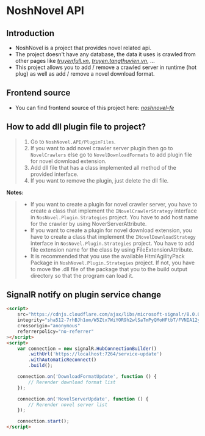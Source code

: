 # NoshNovel API

## Introduction

-   NoshNovel is a project that provides novel related api.
-   The project doesn't have any database, the data it uses is crawled from other pages like _[truyenfull.vn](https://truyenfull.vn/ 'Truyện full')_, _[truyen.tangthuvien.vn](https://truyen.tangthuvien.vn/ 'Tàng thư viện')_, ...
-   This project allows you to add / remove a crawled server in runtime (hot plug) as well as add / remove a novel download format.

## Frontend source

-   You can find frontend source of this project here: _[noshnovel-fe](https://github.com/tmplam/noshnovel-fe/ 'NoshNovel Frontend')_

## How to add dll plugin file to project?

> 1. Go to `NoshNovel.API/PluginFiles`.
> 2. If you want to add novel crawler server plugin then go to `NovelCrawlers` else go to `NovelDownloadFormats` to add plugin file for novel download extension.
> 3. Add dll file that has a class implemented all method of the provided interface.
> 4. If you want to remove the plugin, just delete the dll file.

**Notes:**

> -   If you want to create a plugin for novel crawler server, you have to create a class that implement the `INovelCrawlerStrategy` interface in `NosNovel.Plugin.Strategies` project. You have to add host name for the crawler by using NoverServerAttribute.
> -   If you want to create a plugin for novel download extension, you have to create a class that implement the `INovelDownloadStrategy` interface in `NosNovel.Plugin.Strategies` project. You have to add file extension name for the class by using FileExtensionAttribute.
> -   It is recommended that you use the available HtmlAgilityPack Package in `NoshNovel.Plugin.Strategies` project. If not, you have to move the .dll file of the package that you to the build output directory so that the program can load it.

## SignalR notify on plugin service change

```html
<script>
    src="https://cdnjs.cloudflare.com/ajax/libs/microsoft-signalr/8.0.0/signalr.min.js"
    integrity="sha512-7rhBJh1om/W5Ztx7WiYOR9h2wlSaTmPyQMoHFtbT/FVNIA12y6S6I8HY9mrBS1uJ3dSU/R3qaSAXsGYuRjMDxg=="
    crossorigin="anonymous"
    referrerpolicy="no-referrer"
></script>
<script>
    var connection = new signalR.HubConnectionBuilder()
        .withUrl('https://localhost:7264/service-update')
        .withAutomaticReconnect()
        .build();

    connection.on('DownloadFormatUpdate', function () {
        // Rerender download format list
    });

    connection.on('NovelServerUpdate', function () {
        // Rerender novel server list
    });

    connection.start();
</script>
```
